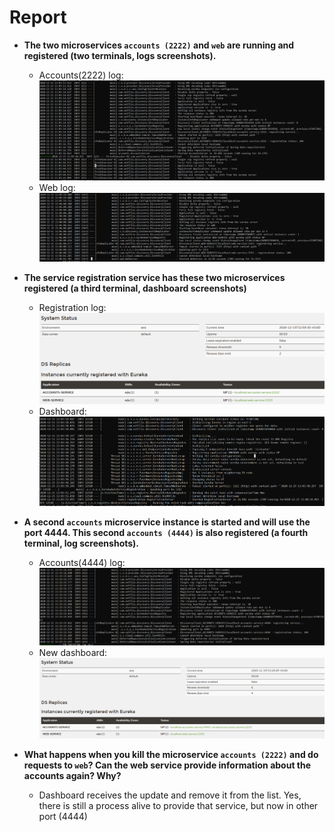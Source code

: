 # Report
* **The two microservices `accounts (2222)` and `web` are running and registered (two terminals, logs screenshots).**
    * Accounts(2222) log:
        ![Account(2222)](img/accounts_log.png)
    * Web log:
        ![Web](img/web-log.png)

* **The service registration service has these two microservices registered (a third terminal, dashboard screenshots)**
    * Registration log:
        ![Account(2222)](img/reg_dashboard.png)
    * Dashboard:
        ![Dashboard](img/regis-log.png)

* **A second `accounts` microservice instance is started and will use the port 4444. This second `accounts (4444)` is also registered (a fourth terminal, log screenshots).**
    * Accounts(4444) log:
        ![Account(4444)](img/accounts_4444.png)
    * New dashboard:
        ![Dashboard+4444](img/reg_dashboard_plus_4444.png)

* **What happens when you kill the microservice `accounts (2222)` and do requests to `web`?  Can the web service provide information about the accounts again? Why?**
    * Dashboard receives the update and remove it from the list. Yes, there is still a process alive to provide that service, but now in other port (4444)
